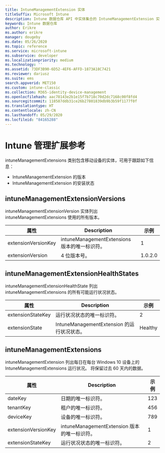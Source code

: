 ```yaml
---
title: IntuneManagementExtension 实体
titleSuffix: Microsoft Intune
description: Intune 数据仓库 API 中实体集合的 IntuneManagementExtension 实体类别的参考主题。
keywords: Intune 数据仓库
author: Erikre
ms.author: erikre
manager: dougeby
ms.date: 05/26/2020
ms.topic: reference
ms.service: microsoft-intune
ms.subservice: developer
ms.localizationpriority: medium
ms.technology: ''
ms.assetid: 73DF3B90-6D52-4EF6-AFFD-1873A18C7421
ms.reviewer: dariusz
ms.suite: ems
search.appverid: MET150
ms.custom: intune-classic
ms.collection: M365-identity-device-management
ms.openlocfilehash: aac78143e2b1e15f7b718c70d2dc7168c00f8fd4
ms.sourcegitcommit: 118587ddb31ce26b27801839db9b3b59f1177f0f
ms.translationtype: HT
ms.contentlocale: zh-CN
ms.lasthandoff: 05/29/2020
ms.locfileid: "84165288"
---
```

# <a name="reference-for-intune-management-extensions"></a>Intune 管理扩展参考

intuneManagementExtensions 类别包含移动设备的实体，可用于跟踪如下信息： 

- IntuneManagementExtension 的版本
- IntuneManagementExtension 的安装状态

## <a name="intunemanagementextensionversions"></a>intuneManagementExtensionVersions

intuneManagementExtensionVersion  实体列出 intuneManagementExtensions 使用的所有版本。

| 属性  | Description | 示例 |
|---------|------------|--------|
| extensionVersionKey |intuneManagementExtensions 版本的唯一标识符。 | 1 |
| extensionVersion |4 位版本号。 |1.0.2.0 |

## <a name="intunemanagementextensionhealthstates"></a>intuneManagementExtensionHealthStates

intuneManagementExtensionHealthState  列出 intuneManagementExtensions 的所有可能运行状况状态。

| 属性  | Description | 示例 |
|---------|------------|--------|
| extensionStateKey |运行状况状态的唯一标识符。 | 2 |
| extensionState |IntuneManagementExtension 的运行状况状态。 | Healthy |

## <a name="intunemanagementextensions"></a>intuneManagementExtensions

intuneManagementExtension  列出每日在每台 Windows 10 设备上的 IntuneManagementExtensions 运行状况。
将保留过去 60 天内的数据。 


|      属性       |                         Description                         | 示例 |
|---------------------|-------------------------------------------------------------|---------|
|       dateKey       |               日期的唯一标识符。                |   123   |
|      tenantKey      |              租户的唯一标识符。               |   456   |
|      deviceKey      |              设备的唯一标识符。               |   789   |
| extensionVersionKey | intuneManagementExtension 版本的唯一标识符。 |    1    |
|  extensionStateKey  |             运行状况状态的唯一标识符。              |    2    |


